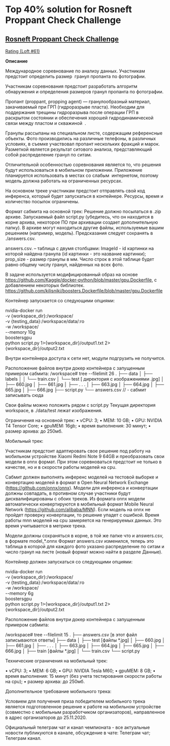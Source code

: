 # Top 40% solution for Rosneft Proppant Check Challenge
## [Rosneft Proppant Check Challenge](https://boosters.pro/championship/RPCC/overview)

[Rating (Loft #61)](https://boosters.pro/championship/RPCC/rating)

**Описание**

Международное соревнование по анализу данных. Участникам предстоит определить размер  гранул пропанта по фотографии.

Участникам соревнования предстоит разработать алгоритм обнаружения и определения размеров гранул пропанта по фотографии.

Пропант (proppant, propping agent)  — гранулообразный материал, закачиваемый при ГРП (гидроразрыве пласта). Необходим для поддержания трещины гидроразрыва после операции ГРП в  раскрытом состоянии и обеспечения хорошей гидродинамической  связи между пластом и скважиной  .

Гранулы рассыпаны на специальном листе, содержащим референсные объекты. Фото производились на различные телефоны, в различных условиях, в съемке участвовал пропант нескольких фракций и марок. Разметкой является результат ситового анализа, представляющий собой распределение гранул по ситам.

Отличительной особенностью соревнования  является то, что решения будут использоваться в мобильном приложении. Приложение планируется использовать в местах со слабым  интернетом, поэтому модель должна работать на ограниченных ресурсах. 

На основном треке участникам предстоит отправлять свой код инференса, который будет запускаться в контейнере. Ресурсы, время и количество посылок ограничены. 

Формат сабмита на основной трек:
Решение должно посылаться в .zip архиве. Запускаемый файл script.py (убедитесь, что он находится в корне архива, некоторое ПО при архивации создает дополнительную папку).
В архиве могут находиться другие файлы, используемые вашим решением (например, модель). Предсказания следует сохранять в ./answers.csv. 

answers.csv. – таблица с двумя столбцами:
ImageId - id картинки на которой найдена гранула (id картинки - это название картинки);
prop_size - размер гранулы в мм. 
Число строк в этой таблице будет равно общему числу гранул, найденных на всех фото.

В задаче используется модифицированный образ на основе https://github.com/Kaggle/docker-python/blob/master/gpu.Dockerfile, c добавлением некоторых библиотек.
https://github.com/kilisniki/boosters.Dockerfile/blob/master/gpu.Dockerfile

Контейнер запускается со следующими опциями:

nvidia-docker run \
                -v {workspace_dir}:/workspace/  \
                -v {testing_data}:/workspace/data/:ro \
                -w /workspace/ \
                --memory 10g \
                boostersgpu \
                python script.py 1>{workspace_dir}/output1.txt 2>{workspace_dir}/output2.txt

Внутри контейнера доступа к сети нет, модули подгрузить не получится.

Расположение файлов внутри докер контейнера с запущенным примером сабмита:
/workspace# tree --filelimit 26
.
├── data
│   ├── labels
│   │  └── train.csv
│   └── test [ директория с изображениями .jpg]
│       ├── 660.jpg
│       ├── 661.jpg
│       ├── . . .
│       ├── 663.jpg
│       ├── 664.jpg
│       ├── 665.jpg
│       ├── 666.jpg
├── script.py
└── answers.csv // - сабмит записывать сюда

Свои файлы можно положить рядом с script.py 
Текущая директория workspace, в ./data/test лежат изображения. 

Ограничения на основной трек:
• vCPU: 3;
• MEM: 10 GB;
• GPU: NVIDIA T4 Tensor Core;
• gpuMEM: 16gb;
• время выполнения: 30 минут;
• размер архива: до 250мб.

Мобильный трек: 

Участникам предстоит адаптировать свое решение под работу на мобильном устройстве Xiaomi Redmi Note 9 64GB и преобразовать свои модели в onnx формат. При этом соревноваться предстоит не только в качестве, но и в скорости работы моделей на cpu.

Сабмит должен выполнять инференс моделей на тестовой выборке и  конвертацию моделей в формат в Open Neural Network Exchange (https://github.com/onnx/onnx). Модели для инференса и конвертации должны совпадать, в противном случае участники будут дисквалифицированы с обоих треков. 
Из формата onnx модели автоматически конвертируются в мобильный формат Mobile Neural Network (https://github.com/alibaba/MNN). Если модель на onnx не пройдет проверку конвертации, то решение упадет с ошибкой. 
Время работы mnn моделей на cpu замеряется на генерируемых данных. Это время учитывается в метрике трека.


Модели должны сохраняться в корне, в той же папке что и answers.csv, в формате model_*.onnx
Формат answers.csv изменился, теперь это таблица в которой для каждого фото указано распределение по ситам и число гранул на листе (новый формат можно найти в разделе Данные).

Контейнер должен запускаться со следующими опциями:

nvidia-docker run \
                -v {workspace_dir}:/workspace/  \
                -v {testing_data}:/workspace/data/:ro \
                -w /workspace/ \
                --memory 6g \
                boostersgpu \
                python script.py 1>{workspace_dir}/output1.txt 2>{workspace_dir}/output2.txt 

Расположение файлов внутри докер контейнера с запущенным примером сабмита:

/workspace# tree --filelimit 15
.
├── answers.csv [в этот файл записываются ответы]
├── data
│   ├── test [файлы *.jpg]
│       ├── 660.jpg
│       ├── 661.jpg
│       ├── . . .
│       ├── 663.jpg
│       ├── 664.jpg
│       ├── 665.jpg
│       ├── 666.jpg
│   ├── train [файлы *.jpg]
│   └── train.csv
└── script.py

Технические ограничения на мобильный трек:

• vCPU: 3;
• MEM: 6 GB;
• GPU: NVIDIA Tesla M60;
• gpuMEM: 8 GB; 
• время выполнения: 15 минут (без учета тестирования скорости работы на cpu);
• размер архива: до 250мб.

Дополнительное требование мобильного трека: 

Условием для получения приза победителем мобильного трека является подготовленное решение к работе на мобильном устройстве (совместно с мобильным разработчиком организаторов), направленное в адрес организаторов до 25.11.2020.

Официальный телеграм чат и канал чемпионата - все актуальные новости публикуются в канале, обсуждение в чате:
Телеграм чат; 
Телеграм канал. 